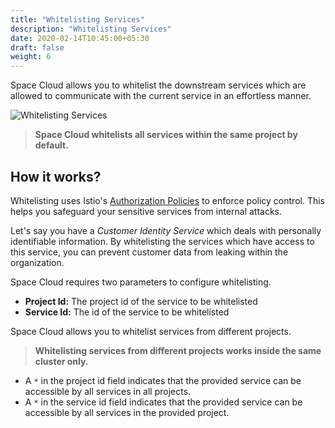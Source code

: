 ```yaml
---
title: "Whitelisting Services"
description: "Whitelisting Services"
date: 2020-02-14T10:45:00+05:30
draft: false
weight: 6
---
```


Space Cloud allows you to whitelist the downstream services which are allowed to communicate with the current service in an effortless manner.

![Whitelisting Services](/images/screenshots/whitelisting-services.png)

> **Space Cloud whitelists all services within the same project by default.**

## How it works?

Whitelisting uses Istio's [Authorization Policies](https://istio.io/docs/reference/config/security/authorization-policy/) to enforce policy control. This helps you safeguard your sensitive services from internal attacks.

Let's say you have a _Customer Identity Service_ which deals with personally identifiable information. By whitelisting the services which have access to this service, you can prevent customer data from leaking within the organization.

Space Cloud requires two parameters to configure whitelisting.

- **Project Id:** The project id of the service to be whitelisted
- **Service Id:** The id of the service to be whitelisted

Space Cloud allows you to whitelist services from different projects.

> **Whitelisting services from different projects works inside the same cluster only.**

- A `*` in the project id field indicates that the provided service can be accessible by all services in all projects.
- A `*` in the service id field indicates that the provided service can be accessible by all services in the provided project.